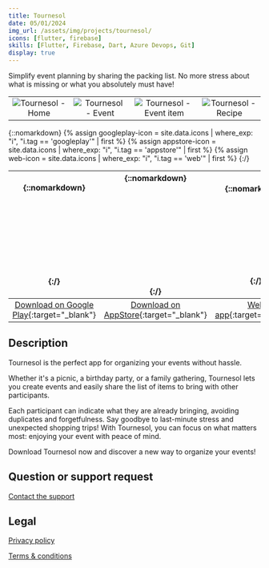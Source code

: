 ```yaml
---
title: Tournesol
date: 05/01/2024
img_url: /assets/img/projects/tournesol/
icons: [flutter, firebase]
skills: [Flutter, Firebase, Dart, Azure Devops, Git]
display: true
---
```


Simplify event planning by sharing the packing list. No more stress about what is missing or what you absolutely must have!

|                                                      |                                                       |                                                            |                                                        |
| :--------------------------------------------------: | :---------------------------------------------------: | :--------------------------------------------------------: | :----------------------------------------------------: |
| ![Tournesol - Home]({{page.img_url}}screenshot1.png) | ![Tournesol - Event]({{page.img_url}}screenshot2.png) | ![Tournesol - Event item]({{page.img_url}}screenshot3.png) | ![Tournesol - Recipe]({{page.img_url}}screenshot4.png) |

{::nomarkdown}
{% assign googleplay-icon = site.data.icons | where_exp: "i", "i.tag == 'googleplay'" | first %}
{% assign appstore-icon = site.data.icons | where_exp: "i", "i.tag == 'appstore'" | first %}
{% assign web-icon = site.data.icons | where_exp: "i", "i.tag == 'web'" | first %}
{:/}

|     {::nomarkdown}<svg  role="img" viewBox="0 0 24 24" class="icon big">{{googleplay-icon.svg}}</svg>{:/}      | {::nomarkdown}<svg role="img" viewBox="0 0 24 24" class="icon big">{{appstore-icon.svg}}</svg>{:/} | {::nomarkdown}<svg role="img" viewBox="0 0 24 24" class="icon big">{{web-icon.svg}}</svg>{:/} |
| :------------------------------------------------------------------------------------------------------------: | :------------------------------------------------------------------------------------------------: | :-------------------------------------------------------------------------------------------: |
| [Download on Google Play](https://play.google.com/store/apps/details?id=com.maoux.tournesol){:target="_blank"} | [Download on AppStore](https://apps.apple.com/us/app/my-tournesol/id6475875443){:target="_blank"}  |                  [Web app](https://tournesol-app.web.app/){:target="_blank"}                  |

## Description

Tournesol is the perfect app for organizing your events without hassle.

Whether it's a picnic, a birthday party, or a family gathering, Tournesol lets you create events and easily share the list of items to bring with other participants.

Each participant can indicate what they are already bringing, avoiding duplicates and forgetfulness. Say goodbye to last-minute stress and unexpected shopping trips! With Tournesol, you can focus on what matters most: enjoying your event with peace of mind.

Download Tournesol now and discover a new way to organize your events!

## Question or support request

[Contact the support](mailto:tournesol-app@outlook.com)

## Legal

[Privacy policy](/projects/tournesol/tournesol-privacy)

[Terms & conditions](/projects/tournesol/tournesol-terms)
